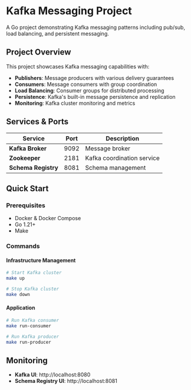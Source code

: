 # Kafka Messaging Project

A Go project demonstrating Kafka messaging patterns including pub/sub, load balancing, and persistent messaging.

## Project Overview

This project showcases Kafka messaging capabilities with:
- **Publishers**: Message producers with various delivery guarantees
- **Consumers**: Message consumers with group coordination
- **Load Balancing**: Consumer groups for distributed processing
- **Persistence**: Kafka's built-in message persistence and replication
- **Monitoring**: Kafka cluster monitoring and metrics

## Services & Ports

| Service | Port | Description |
|---------|------|-------------|
| **Kafka Broker** | 9092 | Message broker |
| **Zookeeper** | 2181 | Kafka coordination service |
| **Schema Registry** | 8081 | Schema management |

## Quick Start

### Prerequisites
- Docker & Docker Compose
- Go 1.21+
- Make

### Commands

#### Infrastructure Management
```bash
# Start Kafka cluster
make up

# Stop Kafka cluster
make down
```

#### Application
```bash
# Run Kafka consumer
make run-consumer

# Run Kafka producer
make run-producer
```

## Monitoring
- **Kafka UI**: http://localhost:8080
- **Schema Registry UI**: http://localhost:8081